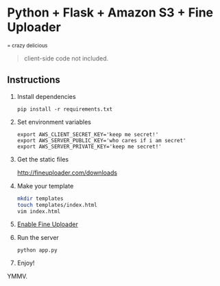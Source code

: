 # Python + Flask + Amazon S3 + Fine Uploader
<small>= crazy delicious</small>

> client-side code not included.

## Instructions
1. Install dependencies

    `pip install -r requirements.txt`

2. Set environment variables

    ```
    export AWS_CLIENT_SECRET_KEY='keep me secret!'
    export AWS_SERVER_PUBLIC_KEY='who cares if i am secret'
    export AWS_SERVER_PRIVATE_KEY='keep me secret!'
    ```

3. Get the static files

    http://fineuploader.com/downloads
    
4. Make your template

    ```bash
    mkdir templates
    touch templates/index.html
    vim index.html
    ```

5. [Enable Fine Uploader](docs.fineuploader.com)
6. Run the server

    `python app.py`

7. Enjoy!

YMMV.
